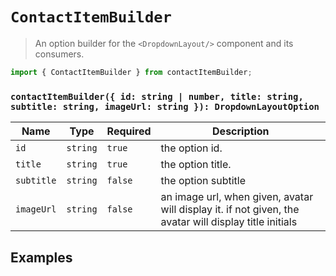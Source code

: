 # `ContactItemBuilder`

> An option builder for the `<DropdownLayout/>` component and its consumers.

```js
import { ContactItemBuilder } from contactItemBuilder;
```

### `contactItemBuilder({ id: string | number, title: string, subtitle: string, imageUrl: string }): DropdownLayoutOption`

| Name | Type | Required | Description |
| ---- | ---- | -------- | ----------- |
| `id` | `string` | `true` | the option id. |
| `title` | `string` | `true` | the option title. |
| `subtitle`| `string` | `false` | the option subtitle |
| `imageUrl` | `string` | `false` | an image url, when given, avatar will display it. if not given, the avatar will display title initials |

## Examples

